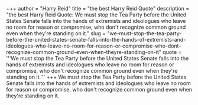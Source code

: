 +++
author = "Harry Reid"
title = "the best Harry Reid Quote"
description = "the best Harry Reid Quote: We must stop the Tea Party before the United States Senate falls into the hands of extremists and ideologues who leave no room for reason or compromise, who don't recognize common ground even when they're standing on it."
slug = "we-must-stop-the-tea-party-before-the-united-states-senate-falls-into-the-hands-of-extremists-and-ideologues-who-leave-no-room-for-reason-or-compromise-who-dont-recognize-common-ground-even-when-theyre-standing-on-it"
quote = '''We must stop the Tea Party before the United States Senate falls into the hands of extremists and ideologues who leave no room for reason or compromise, who don't recognize common ground even when they're standing on it.'''
+++
We must stop the Tea Party before the United States Senate falls into the hands of extremists and ideologues who leave no room for reason or compromise, who don't recognize common ground even when they're standing on it.
